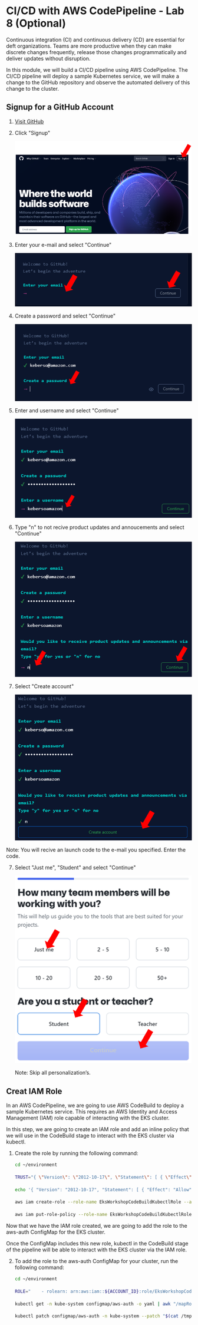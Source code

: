 # CI/CD with AWS CodePipeline - Lab 8 (Optional)

Continuous integration (CI) and continuous delivery (CD) are essential for deft organizations. Teams are more productive when they can make discrete changes frequently, release those changes programmatically and deliver updates without disruption.

In this module, we will build a CI/CD pipeline using AWS CodePipeline. The CI/CD pipeline will deploy a sample Kubernetes service, we will make a change to the GitHub repository and observe the automated delivery of this change to the cluster.

## Signup for a GitHub Account

1. [Visit GitHub](https://github.com/)

2. Click "Signup"

    ![role-1](./images/role-1.png)

3. Enter your e-mail and select "Continue"

    ![role-2](./images/role-2.png)

3. Create a password and select "Continue"

    ![role-3](./images/role-3.png)

4. Enter and username and select "Continue"

    ![role-4](./images/role-4.png)

5. Type "n" to not recive product updates and annoucements and select "Continue"

    ![role-5](./images/role-5.png)

6. Select "Create account"

    ![role-6](./images/role-6.png)

Note: You will recive an launch code to the e-mail you specified. Enter the code.

7. Select "Just me", "Student" and select "Continue"

    ![role-7](./images/role-7.png)

    Note: Skip all personalization’s.

## Creat IAM Role

In an AWS CodePipeline, we are going to use AWS CodeBuild to deploy a sample Kubernetes service. This requires an AWS Identity and Access Management (IAM) role capable of interacting with the EKS cluster.

In this step, we are going to create an IAM role and add an inline policy that we will use in the CodeBuild stage to interact with the EKS cluster via kubectl.

1. Create the role by running the following command:

    ```bash
    cd ~/environment

    TRUST="{ \"Version\": \"2012-10-17\", \"Statement\": [ { \"Effect\": \"Allow\", \"Principal\": { \"AWS\": \"arn:aws:iam::${ACCOUNT_ID}:root\" }, \"Action\": \"sts:AssumeRole\" } ] }"

    echo '{ "Version": "2012-10-17", "Statement": [ { "Effect": "Allow", "Action": "eks:Describe*", "Resource": "*" } ] }' > /tmp/iam-role-policy

    aws iam create-role --role-name EksWorkshopCodeBuildKubectlRole --assume-role-policy-document "$TRUST" --output text --query 'Role.Arn'

    aws iam put-role-policy --role-name EksWorkshopCodeBuildKubectlRole --policy-name eks-describe --policy-document file:///tmp/iam-role-policy
    ```

Now that we have the IAM role created, we are going to add the role to the aws-auth ConfigMap for the EKS cluster.

Once the ConfigMap includes this new role, kubectl in the CodeBuild stage of the pipeline will be able to interact with the EKS cluster via the IAM role.

2. To add the role to the aws-auth ConfigMap for your cluster, run the following command:

    ```bash
    cd ~/environment

    ROLE="    - rolearn: arn:aws:iam::${ACCOUNT_ID}:role/EksWorkshopCodeBuildKubectlRole\n      username: build\n      groups:\n        - system:masters"

    kubectl get -n kube-system configmap/aws-auth -o yaml | awk "/mapRoles: \|/{print;print \"$ROLE\";next}1" > /tmp/aws-auth-patch.yml

    kubectl patch configmap/aws-auth -n kube-system --patch "$(cat /tmp/aws-auth-patch.yml)"
    ```